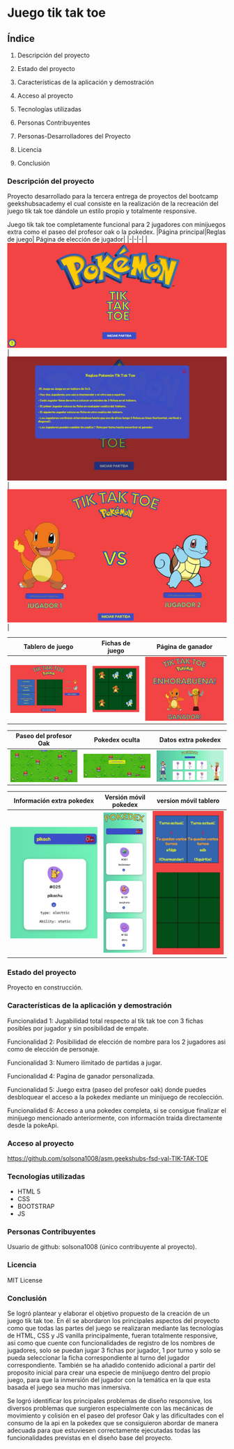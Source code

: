 # Juego tik tak toe

## Índice
1. Descripción del proyecto

2. Estado del proyecto

3. Características de la aplicación y demostración

4. Acceso al proyecto

5. Tecnologías utilizadas

6. Personas Contribuyentes

7. Personas-Desarrolladores del Proyecto

8. Licencia

9. Conclusión
  
### Descripción del proyecto
Proyecto desarrollado para la tercera entrega de proyectos del bootcamp geekshubsacademy el cual consiste en la realización de la recreación del juego tik tak toe dándole un estilo propio y totalmente responsive.

Juego tik tak toe completamente funcional para 2 jugadores con minijuegos extra como el paseo del profesor oak o la pokedex.
|Página principal|Reglas de juego| Página de elección de jugador|
|-|-|-|
|![](./images/Captura-pag-inicio.JPG)|![](./images/Captura-reglas.JPG)| ![](./images/Captura-eleccion.JPG)|

|Tablero de juego|Fichas de juego| Página de ganador|
|-|-|-|
|![](./images/Captura-tablero.JPG)|![](./images/Captura-tablero-fichas.JPG)| ![](./images/Captura-ganador-pokemon.JPG)|

|Paseo del profesor Oak|Pokedex oculta| Datos extra pokedex|
|-|-|-|
|![](./images/Captura-oak.JPG)|![](./images/Captura-poke-oculta.JPG)| ![](./images/Captura-pokedex-normal.JPG)|

|Información extra pokedex|Versión móvil pokedex| version móvil tablero| 
|-|-|-|
|![](./images/Captura-pikachu-pokedex.JPG)|![](./images/Captura-pokedex-movil1.JPG)| ![](./images/Captura-tablero-movil.JPG)|

### Estado del proyecto
Proyecto en construcción.
### Características de la aplicación y demostración
Funcionalidad 1: Jugabilidad total respecto al tik tak toe con 3 fichas posibles por jugador y sin posibilidad de empate.

Funcionalidad 2: Posibilidad de elección de nombre para los 2 jugadores asi como de elección de personaje.

Funcionalidad 3: Numero ilimitado de partidas a jugar. 

Funcionalidad 4: Pagina de ganador personalizada.

Funcionalidad 5: Juego extra (paseo del profesor oak) donde puedes desbloquear el acceso a la pokedex mediante un minijuego de recolección.

Funcionalidad 6: Acceso a una pokedex completa, si se consigue finalizar el minijuego mencionado anteriormente, con información traida directamente desde la pokeApi.
### Acceso al proyecto
https://github.com/solsona1008/asm.geekshubs-fsd-val-TIK-TAK-TOE
### Tecnologías utilizadas
* HTML 5
* CSS
* BOOTSTRAP
* JS
### Personas Contribuyentes
Usuario de github: solsona1008 (único contribuyente al proyecto).
### Licencia
MIT License
### Conclusión
Se logró plantear y elaborar el objetivo propuesto de la creación de un juego tik tak toe. En él se abordaron los principales aspectos del proyecto como que todas las partes del juego se realizaran mediante las tecnologías de HTML, CSS y JS vanilla principalmente, fueran totalmente responsive, asi como que cuente con funcionalidades de registro de los nombres de jugadores, solo se puedan jugar 3 fichas por jugador, 1 por turno y solo se pueda seleccionar la ficha correspondiente al turno del
jugador correspondiente. También se ha añadido contenido adicional a partir del proposito inicial para crear una especie de minijuego dentro del propio juego, para que la inmersión del jugador con la temática en la que esta basada el juego sea mucho mas inmersiva.

Se logró identificar los principales problemas de diseño responsive, los diversos problemas que surgieron especialmente con las mecánicas de movimiento y colisión en el paseo del profesor Oak y las dificultades con el consumo de la api en la pokedex que se consiguieron abordar de manera adecuada para que estuviesen correctamente ejecutadas todas las funcionalidades previstas en el diseño base del proyecto.
